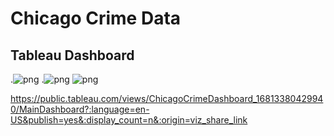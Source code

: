 # Chicago Crime Data
 
## Tableau Dashboard

.![png](./Chicago%Crime%Data%Dashboard.png)
.![png](.Chicago%Crime%Data%Dashboard.png)
![png](Chicago%Crime%Data%Dashboard.png)

https://public.tableau.com/views/ChicagoCrimeDashboard_16813380429940/MainDashboard?:language=en-US&publish=yes&:display_count=n&:origin=viz_share_link